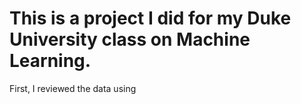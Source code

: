 # This is a project I did for my Duke University class on Machine Learning.

First, I reviewed the data using 




